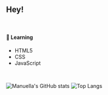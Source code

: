 ## Hey! 

<br>


#### 📝 Learning

- HTML5
- CSS
- JavaScript

<br>

![Manuella's GitHub stats](https://github-readme-stats.vercel.app/api?username=manuellacosme&show_icons=true&theme=default)
![Top Langs](https://github-readme-stats.vercel.app/api/top-langs/?username=manuellacosme&compact_layout=true)
